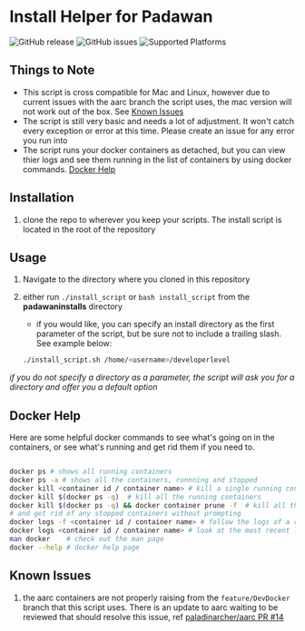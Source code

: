 # Install Helper for Padawan 

![GitHub release](https://img.shields.io/github/release-pre/thebigtoona/padawaninstall.svg)
![GitHub issues](https://img.shields.io/github/issues/thebigtoona/padawaninstall.svg)
![Supported Platforms](https://img.shields.io/badge/platforms-Linux%20%7C%20OSX-9cf.svg)

## Things to Note

* This script is cross compatible for Mac and Linux, however due to current issues with 
the aarc branch the script uses, the mac version will not work out of the box. See 
[Known Issues](#known-issues)  
* The script is still very basic and needs a lot of adjustment.  It won't catch every 
exception or error at this time.  Please create an issue for any error you run into  
* The script runs your docker containers as detached, but you can view thier logs and see them 
running in the list of containers by using docker commands. [Docker Help](#docker-help)


## Installation

1. clone the repo to wherever you keep your scripts.  The install script is located in 
the root of the repository

## Usage 

1.  Navigate to the directory where you cloned in this repository
2.  either run `./install_script` or `bash install_script` from the **padawaninstalls** 
    directory 
    * if you would like, you can specify an install directory as the first parameter of 
    the script, but be sure not to include a trailing slash. See example below: 

    ```bash
    ./install_script.sh /home/<username>/developerlevel
    ```

_if you do not specify a directory as a parameter, the script will ask you for_ 
_a directory and offer you a default option_

## Docker Help

Here are some helpful docker commands to see what's going on in the containers, or see
what's running and get rid them if you need to. 

```bash

docker ps # shows all running containers
docker ps -a # shows all the containers, runnning and stopped
docker kill <container id / container name> # kill a single running container 
docker kill $(docker ps -q)  # kill all the running containers 
docker kill $(docker ps -q) && docker container prune -f  # kill all the running containers, 
# and get rid of any stopped containers without prompting 
docker logs -f <container id / container name> # follow the logs of a container in a terminal window
docker logs <container id / container name> # look at the most recent logs of a container
man docker    # check out the man page 
docker --help # docker help page 

```

## Known Issues 

1. the aarc containers are not properly raising from the `feature/DevDocker` 
branch that this script uses.  There is an update to aarc waiting to be reviewed 
that should resolve this issue, 
ref [paladinarcher/aarc PR #14](https://github.com/paladinarcher/aarc/pull/14)
